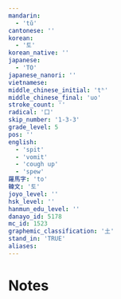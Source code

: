 ```yaml
---
mandarin:
  - 'tǔ'
cantonese: ''
korean:
  - '토'
korean_native: ''
japanese:
  - 'TO'
japanese_nanori: ''
vietnamese:
middle_chinese_initial: 'tʰ'
middle_chinese_final: 'uo'
stroke_count: ''
radical: '口'
skip_number: '1-3-3'
grade_level: 5
pos: ''
english:
  - 'spit'
  - 'vomit'
  - 'cough up'
  - 'spew'
羅馬字: 'to'
韓文: '토'
joyo_level: ''
hsk_level: ''
hanmun_edu_level: ''
danayo_id: 5178
mc_id: 1523
graphemic_classification: '土'
stand_in: 'TRUE'
aliases:
---
```


# Notes
